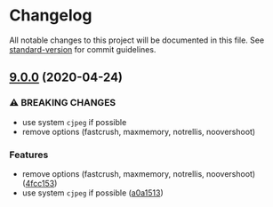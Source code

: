 # Changelog

All notable changes to this project will be documented in this file. See [standard-version](https://github.com/conventional-changelog/standard-version) for commit guidelines.

## [9.0.0](https://github.com/mole-inc/imagemin-mozjpeg/compare/v8.0.0...v9.0.0) (2020-04-24)


### ⚠ BREAKING CHANGES

* use system `cjpeg` if possible
* remove options (fastcrush, maxmemory, notrellis, noovershoot)

### Features

* remove options (fastcrush, maxmemory, notrellis, noovershoot) ([4fcc153](https://github.com/mole-inc/imagemin-mozjpeg/commit/4fcc15374ecfa61b386b3112fd7c3fdb3189a23b))
* use system `cjpeg` if possible ([a0a1513](https://github.com/mole-inc/imagemin-mozjpeg/commit/a0a15130fb4749f3e3d8ab93017b195afee5e32d))
